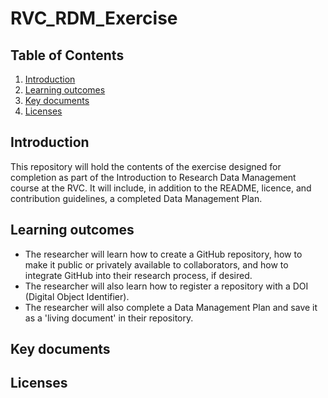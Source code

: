 # RVC_RDM_Exercise

## Table of Contents

1. [Introduction](#Introduction)<a name="Introduction"></a>
2. [Learning outcomes](#Learning_outcomes)
3. [Key documents](#Key_documents)
4. [Licenses](#Licenses)

## Introduction
This repository will hold the contents of the exercise designed for completion as part of the Introduction to Research Data Management course at the RVC. It will include, in addition to the README, licence, and contribution guidelines, a completed Data Management Plan. 

## Learning outcomes <a name="Learning_outcomes"></a>
- The researcher will learn how to create a GitHub repository, how to make it public or privately available to collaborators, and how to integrate GitHub into their research process, if desired. 
- The researcher will also learn how to register a repository with a DOI (Digital Object Identifier).
- The researcher will also complete a Data Management Plan and save it as a 'living document' in their repository. 

## Key documents <a name="Key_documents"></a>

## Licenses <a name="Licenses"></a>
